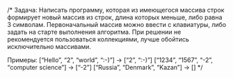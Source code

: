 /*
Задача: Написать программу, которая из имеющегося массива 
строк формирует новый массив из строк, длина которых
 меньше, либо равна 3 символам. Первоначальный массив можно ввести 
 с клавиатуры, либо задать на старте выполнения алгоритма. 
 При решении не рекомендуется пользоваться коллекциями, лучше обойтись 
 исключительно массивами.

Примеры:
[“Hello”, “2”, “world”, “:-)”] → [“2”, “:-)”]
[“1234”, “1567”, “-2”, “computer science”] → [“-2”]
[“Russia”, “Denmark”, “Kazan”] → []
*/